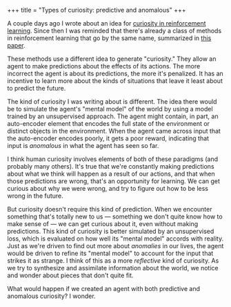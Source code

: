 +++
title = "Types of curiosity: predictive and anomalous"
+++

A couple days ago I wrote about an idea for [curiosity in reinforcement
learning](@/posts/2023-03-18-intrinsic-reinforcement-learning.md). Since then I was reminded that
there's already a class of methods in reinforcement learning that go by the same name, summarized in
[this paper](https://arxiv.org/pdf/1808.04355.pdf).

These methods use a different idea to generate "curiosity." They allow an agent to make predictions
about the effects of its actions. The more incorrect the agent is about its predictions, the more
it's penalized. It has an incentive to learn more about the kinds of situations that leave it least
about to predict the future.

The kind of curiosity I was writing about is different. The idea there would be to simulate the
agent's "mental model" of the world by using a model trained by an unsupervised approach. The agent
might contain, in part, an auto-encoder element that encodes the full state of the environment or
distinct objects in the environment. When the agent came across input that the auto-encoder encodes
poorly, it gets a poor reward, indicating that input is _anomalous_ in what the agent has seen so
far.

I think human curiosity involves elements of both of these paradigms (and probably many others).
It's true that we're constantly making predictions about what we think will happen as a result of
our actions, and that when those predictions are wrong, that's an opportunity for learning. We can
get curious about why we were wrong, and try to figure out how to be less wrong in the future.

But curiosity doesn't require this kind of prediction. When we encounter something that's totally
new to us &mdash; something we don't quite know how to make sense of &mdash; we can get curious
about it, even without making predictions. This kind of curiosity is better simulated by an
unsupervised loss, which is evaluated on how well its "mental model" accords with reality. Just as
we're driven to find out more about _anomalies_ in our lives, the agent would be driven to refine
its "mental model" to account for the input that strikes it as strange. I think of this as a more
_reflective_ kind of curiosity. As we try to synthesize and assimilate information about the world,
we notice and wonder about pieces that don't quite fit.

What would happen if we created an agent with both predictive and anomalous curiosity? I wonder.
